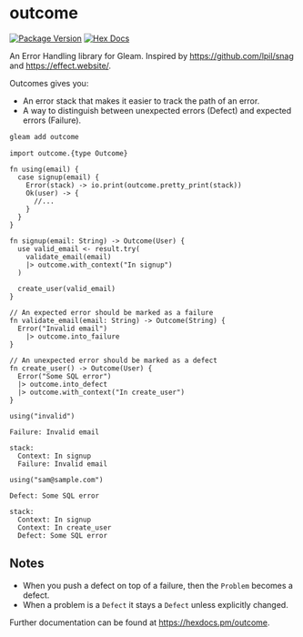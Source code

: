 # outcome

[![Package Version](https://img.shields.io/hexpm/v/outcome)](https://hex.pm/packages/outcome)
[![Hex Docs](https://img.shields.io/badge/hex-docs-ffaff3)](https://hexdocs.pm/outcome/)

An Error Handling library for Gleam. Inspired by
<https://github.com/lpil/snag> and <https://effect.website/>.

Outcomes gives you:

- An error stack that makes it easier to track the path of an error.
- A way to distinguish between unexpected errors (Defect) and expected errors (Failure).

```sh
gleam add outcome
```

```gleam
import outcome.{type Outcome}

fn using(email) {
  case signup(email) {
    Error(stack) -> io.print(outcome.pretty_print(stack))
    Ok(user) -> {
      //...
    }
  }
}

fn signup(email: String) -> Outcome(User) {
  use valid_email <- result.try(
    validate_email(email)
    |> outcome.with_context("In signup")
  )

  create_user(valid_email)
}

// An expected error should be marked as a failure
fn validate_email(email: String) -> Outcome(String) {
  Error("Invalid email")
    |> outcome.into_failure
}

// An unexpected error should be marked as a defect
fn create_user() -> Outcome(User) {
  Error("Some SQL error")
  |> outcome.into_defect
  |> outcome.with_context("In create_user")
}
```

```gleam
using("invalid")

Failure: Invalid email

stack:
  Context: In signup
  Failure: Invalid email
```

```gleam
using("sam@sample.com")

Defect: Some SQL error

stack:
  Context: In signup
  Context: In create_user
  Defect: Some SQL error
```

## Notes

- When you push a defect on top of a failure, then the `Problem` becomes a defect.
- When a problem is a `Defect` it stays a `Defect` unless explicitly changed.

Further documentation can be found at <https://hexdocs.pm/outcome>.
